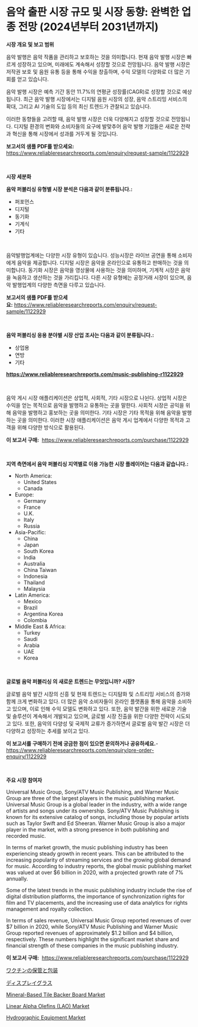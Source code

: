 <p><h1>음악 출판 시장 규모 및 시장 동향: 완벽한 업종 전망 (2024년부터 2031년까지)</h1></p><p><strong>시장 개요 및 보고 범위</strong></p>
<p><p>음악 발행은 음악 작품을 관리하고 보호하는 것을 의미합니다. 현재 음악 발행 시장은 빠르게 성장하고 있으며, 미래에도 계속해서 성장할 것으로 전망됩니다. 음악 발행 시장은 저작권 보호 및 음원 유통 등을 통해 수익을 창출하며, 수익 모델의 다양화로 더 많은 기회를 얻고 있습니다.</p><p>음악 발행 시장은 예측 기간 동안 11.7%의 연평균 성장률(CAGR)로 성장할 것으로 예상됩니다. 최근 음악 발행 시장에서는 디지털 음원 시장의 성장, 음악 스트리밍 서비스의 확대, 그리고 AI 기술의 도입 등의 최신 트렌드가 관찰되고 있습니다.</p><p>이러한 동향들을 고려할 때, 음악 발행 시장은 더욱 다양해지고 성장할 것으로 전망됩니다. 디지털 환경의 변화와 소비자들의 요구에 발맞추어 음악 발행 기업들은 새로운 전략과 혁신을 통해 시장에서 성과를 거두게 될 것입니다.</p></p>
<p><strong>보고서의 샘플 PDF를 받으세요:</strong> <a href="https://www.reliableresearchreports.com/enquiry/request-sample/1122929">https://www.reliableresearchreports.com/enquiry/request-sample/1122929</a></p>
<p>&nbsp;</p>
<p><strong>시장 세분화</strong></p>
<p><strong>음악 퍼블리싱 유형별 시장 분석은 다음과 같이 분류됩니다.:</strong></p>
<p><ul><li>퍼포먼스</li><li>디지털</li><li>동기화</li><li>기계식</li><li>기타</li></ul></p>
<p>&nbsp;</p>
<p><p>음악발행업계에는 다양한 시장 유형이 있습니다. 성능시장은 라이브 공연을 통해 소비자에게 음악을 제공합니다. 디지털 시장은 음악을 온라인으로 유통하고 판매하는 것을 의미합니다. 동기화 시장은 음악을 영상물에 사용하는 것을 의미하며, 기계적 시장은 음악을 녹음하고 생산하는 것을 가리킵니다. 다른 시장 유형에는 공정거래 시장이 있으며, 음악 발행업계의 다양한 측면을 다루고 있습니다.</p></p>
<p><strong>보고서의 샘플 PDF를 받으세요:</strong>&nbsp;<a href="https://www.reliableresearchreports.com/enquiry/request-sample/1122929">https://www.reliableresearchreports.com/enquiry/request-sample/1122929</a></p>
<p>&nbsp;</p>
<p><strong> 음악 퍼블리싱 응용 분야별 시장 산업 조사는 다음과 같이 분류됩니다.:</strong></p>
<p><ul><li>상업용</li><li>연방</li><li>기타</li></ul></p>
<p><strong><a href="https://www.reliableresearchreports.com/music-publishing-r1122929">https://www.reliableresearchreports.com/music-publishing-r1122929</a></strong></p>
<p>&nbsp;</p>
<p><p>음악 게시 시장 애플리케이션은 상업적, 사회적, 기타 시장으로 나뉜다. 상업적 시장은 수익을 얻는 목적으로 음악을 발행하고 유통하는 곳을 말한다. 사회적 시장은 공익을 위해 음악을 발행하고 홍보하는 곳을 의미한다. 기타 시장은 기타 목적을 위해 음악을 발행하는 곳을 의미한다. 이러한 시장 애플리케이션은 음악 게시 업계에서 다양한 목적과 고객을 위해 다양한 방식으로 활용된다.</p></p>
<p><strong>이 보고서 구매:</strong>&nbsp; <a href="https://www.reliableresearchreports.com/purchase/1122929">https://www.reliableresearchreports.com/purchase/1122929</a></p>
<p>&nbsp;</p>
<p><strong>지역 측면에서 음악 퍼블리싱 지역별로 이용 가능한 시장 플레이어는 다음과 같습니다.:</strong></p>
<p><ul>
    <li>
        North America:
        <ul>
            <li>United States</li>
            <li>Canada</li>
        </ul>
    </li>
    <li>
        Europe:
        <ul>
            <li>Germany</li>
            <li>France</li>
            <li>U.K.</li>
            <li>Italy</li>
            <li>Russia</li>
        </ul>
    </li>
    <li>
        Asia-Pacific:
        <ul>
            <li>China</li>
            <li>Japan</li>
            <li>South Korea</li>
            <li>India</li>
            <li>Australia</li>
            <li>China Taiwan</li>
            <li>Indonesia</li>
            <li>Thailand</li>
            <li>Malaysia</li>
        </ul>
    </li>
    <li>
        Latin America:
        <ul>
            <li>Mexico</li>
            <li>Brazil</li>
            <li>Argentina Korea</li>
            <li>Colombia</li>
        </ul>
    </li>
    <li>
        Middle East & Africa:
        <ul>
            <li>Turkey</li>
            <li>Saudi</li>
            <li>Arabia</li>
            <li>UAE</li>
            <li>Korea</li>
        </ul>
    </li>
    </ul></p>
<p>&nbsp;</p>
<p><strong>글로벌 음악 퍼블리싱 의 새로운 트렌드는 무엇입니까? 시장?</strong></p>
<p><p>글로벌 음악 발간 시장의 신흥 및 현재 트렌드는 디지턈화 및 스트리밍 서비스의 증가와 함께 크게 변화하고 있다. 더 많은 음악 소비자들이 온라인 플랫폼을 통해 음악을 소비하고 있으며, 이로 인해 수익 모델도 변화하고 있다. 또한, 음악 발간을 위한 새로운 기술 및 솔루션이 계속해서 개발되고 있으며, 글로벌 시장 진출을 위한 다양한 전략이 시도되고 있다. 또한, 음악의 다양성 및 국제적 교류가 증가하면서 글로벌 음악 발간 시장은 더 다양하고 성장하는 추세를 보이고 있다.</p></p>
<p><strong>이 보고서를 구매하기 전에 궁금한 점이 있으면 문의하거나 공유하세요.</strong>- <a href="https://www.reliableresearchreports.com/enquiry/pre-order-enquiry/1122929">https://www.reliableresearchreports.com/enquiry/pre-order-enquiry/1122929</a></p>
<p>&nbsp;</p>
<p><strong>주요 시장 참여자</strong></p>
<p><p>Universal Music Group, Sony/ATV Music Publishing, and Warner Music Group are three of the largest players in the music publishing market. Universal Music Group is a global leader in the industry, with a wide range of artists and songs under its ownership. Sony/ATV Music Publishing is known for its extensive catalog of songs, including those by popular artists such as Taylor Swift and Ed Sheeran. Warner Music Group is also a major player in the market, with a strong presence in both publishing and recorded music.</p><p>In terms of market growth, the music publishing industry has been experiencing steady growth in recent years. This can be attributed to the increasing popularity of streaming services and the growing global demand for music. According to industry reports, the global music publishing market was valued at over $6 billion in 2020, with a projected growth rate of 7% annually.</p><p>Some of the latest trends in the music publishing industry include the rise of digital distribution platforms, the importance of synchronization rights for film and TV placements, and the increasing use of data analytics for rights management and royalty collection.</p><p>In terms of sales revenue, Universal Music Group reported revenues of over $7 billion in 2020, while Sony/ATV Music Publishing and Warner Music Group reported revenues of approximately $1.2 billion and $4 billion, respectively. These numbers highlight the significant market share and financial strength of these companies in the music publishing industry.</p></p>
<p><strong>이 보고서 구매:</strong>&nbsp;&nbsp;<a href="https://www.reliableresearchreports.com/purchase/1122929">https://www.reliableresearchreports.com/purchase/1122929</a></p>
<p><p><a href="https://github.com/bucuel854722/Market-Research-Report-List-1/blob/main/343837026909.md">ワクチンの保管と包装</a></p><p><a href="https://github.com/xemfu2379520/Market-Research-Report-List-1/blob/main/652530426908.md">ディスプレイグラス</a></p><p><a href="https://www.linkedin.com/pulse/mineral-based-tile-backer-board-market-size-share-amp-trends-fqx5c?trackingId=0g5c6RpxQDb08pZHevGXFw%3D%3D">Mineral-Based Tile Backer Board Market</a></p><p><a href="https://www.linkedin.com/pulse/linear-alpha-olefins-lao-market-size-growth-forecast-from-k7joc?trackingId=80Yw7MyTR%2B21Y9uEJ6wWsA%3D%3D">Linear Alpha Olefins (LAO) Market</a></p><p><a href="https://github.com/ChiragRP21/Market-Research-Report-List-4/blob/main/hydrographic-equipment-market.md">Hydrographic Equipment Market</a></p></p>